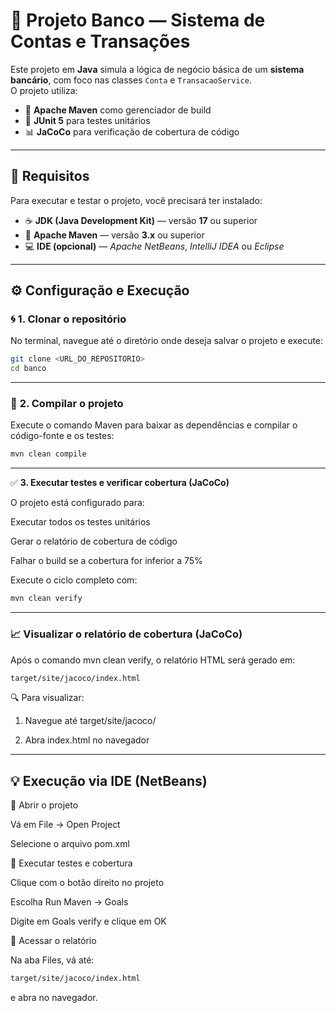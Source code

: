 # 🏦 **Projeto Banco — Sistema de Contas e Transações**

Este projeto em **Java** simula a lógica de negócio básica de um **sistema bancário**, com foco nas classes `Conta` e `TransacaoService`.  
O projeto utiliza:

- 🧱 **Apache Maven** como gerenciador de build  
- 🧪 **JUnit 5** para testes unitários  
- 📊 **JaCoCo** para verificação de cobertura de código  

---

## 🚀 **Requisitos**

Para executar e testar o projeto, você precisará ter instalado:

- ☕ **JDK (Java Development Kit)** — versão **17** ou superior  
- 🧱 **Apache Maven** — versão **3.x** ou superior  
- 💻 **IDE (opcional)** — *Apache NetBeans*, *IntelliJ IDEA* ou *Eclipse*

---

## ⚙️ **Configuração e Execução**

### 🌀 **1. Clonar o repositório**

No terminal, navegue até o diretório onde deseja salvar o projeto e execute:

```bash
git clone <URL_DO_REPOSITORIO>
cd banco
```
---
### 🧩 **2. Compilar o projeto**

Execute o comando Maven para baixar as dependências e compilar o código-fonte e os testes:

```bash
mvn clean compile
```
---
✅ **3. Executar testes e verificar cobertura (JaCoCo)**

O projeto está configurado para:

Executar todos os testes unitários

Gerar o relatório de cobertura de código

Falhar o build se a cobertura for inferior a 75%

Execute o ciclo completo com:

```bash
mvn clean verify
```
---
### **📈 Visualizar o relatório de cobertura (JaCoCo)**

Após o comando mvn clean verify, o relatório HTML será gerado em:

```bash
target/site/jacoco/index.html
```
🔍 Para visualizar:

1. Navegue até target/site/jacoco/

2. Abra index.html no navegador
---
## 💡 **Execução via IDE (NetBeans)**

🧭 Abrir o projeto

Vá em File → Open Project

Selecione o arquivo pom.xml

🧪 Executar testes e cobertura

Clique com o botão direito no projeto

Escolha Run Maven → Goals

Digite em Goals verify e clique em OK

📂 Acessar o relatório

Na aba Files, vá até:

```bash
target/site/jacoco/index.html
```
e abra no navegador.